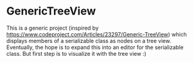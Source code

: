 # GenericTreeView
This is a generic project (inspired by https://www.codeproject.com/Articles/23297/Generic-TreeView) which displays members of a serializable class as nodes on a tree view.  Eventually, the hope is to expand this into an editor for the serializable class.  But first step is to visualize it with the tree view :)
